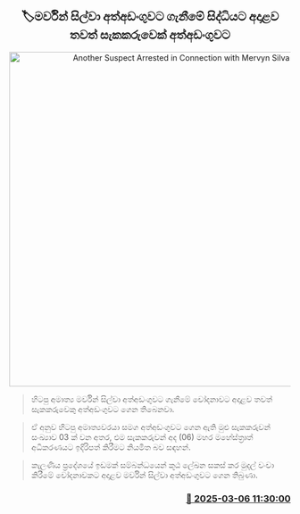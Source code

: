 <p align='center'><b><h2 align='center' title='Another Suspect Arrested in Connection with Mervyn Silva's Case'>🏷මර්වින් සිල්වා අත්අඩංගුවට ගැනීමේ සිද්ධියට අදාළව තවත් සැකකරුවෙක් අත්අඩංගුවට</h2></b></p>
<p align='center'><img src='https://helakuru.sgp1.cdn.digitaloceanspaces.com/esana/images/lib/mervyn-silva.jpg' width='600' alt='Another Suspect Arrested in Connection with Mervyn Silva's Case'></p>

> හිටපු අමාත්‍ය මර්වින් සිල්වා අත්අඩංගුවට ගැනීමේ චෝදනාවට අදාළව තවත් සැකකරුවෙකු අත්අඩංගුවට ගෙන තිබෙනවා.

> ඒ අනුව හිටපු අමාත්‍යවරයා සමග අත්අඩංගුවට ගෙන ඇති මුළු සැකකරුවන් සංඛ්‍යාව 03 ක් වන අතර, එම සැකකරුවන් අද (06) මහර මහේස්ත්‍රාත් අධිකරණයට ඉදිරිපත් කිරීමට නියමිත බව සඳහන්.

> කැලණිය ප්‍රදේශයේ ඉඩමක් සම්බන්ධයෙන් කූඨ ලේඛන සකස් කර මුදල් වංචා කිරීමේ චෝදනාවකට අදාළව මර්වින් සිල්වා අත්අඩංගුවට ගෙන තිබුණා.



<h3 align='right'><a href='https://www.helakuru.lk/esana/p/108076/'>📅 2025-03-06 11:30:00</a></h3>

